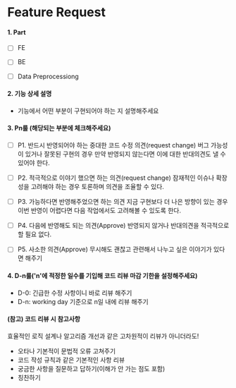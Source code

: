 # Feature Request


#### 1. Part
  - [ ] FE
  - [ ] BE
  - [ ] Data Preprocessiong


#### 2. 기능 상세 설명
  - 기능에서 어떤 부분이 구현되어야 하는 지 설명해주세요


#### 3. Pn룰 (해당되는 부분에 체크해주세요)

  - [ ] P1. 반드시 반영되어야 하는 중대한 코드 수정 의견(request change)
        버그 가능성이 있거나 잘못된 구현의 경우 만약 반영되지 않는다면 이에 대한 반대의견도 낼 수 있어야 한다.

  - [ ] P2. 적극적으로 이야기 했으면 하는 의견(request change)
        잠재적인 이슈나 확장성을 고려해야 하는 경우 토론하며 의견을 조율할 수 있다.

  - [ ] P3. 가능하다면 반영해주었으면 하는 의견
        지금 구현보다 더 나은 방향이 있는 경우 이번 반영이 어렵다면 다음 작업에서도 고려해볼 수 있도록 한다.

  - [ ] P4. 다음에 반영해도 되는 의견(Approve)
        반영되지 않거나 반대의견을 적극적으로 할 필요 없다.

  - [ ] P5. 사소한 의견(Approve)
        무시해도 괜찮고 관련해서 나누고 싶은 이야기가 있다면 해주기


#### 4. D-n룰('n'에 적정한 일수를 기입해 코드 리뷰 마감 기한을 설정해주세요)

  - D-0: 긴급한 수정 사항이니 바로 리뷰 해주기
  - D-n: working day 기준으로 n일 내에 리뷰 해주기


#### (참고) 코드 리뷰 시 참고사항

  효율적인 로직 설계나 알고리즘 개선과 같은 고차원적이 리뷰가 아니더라도!

  - 오타나 기본적이 문법적 오류 고쳐주기
  - 코드 작성 규칙과 같은 기본적인 사항 리뷰
  - 궁금한 사항을 질문하고 답하기(이해가 안 가는 점도 포함)
  - 칭찬하기

